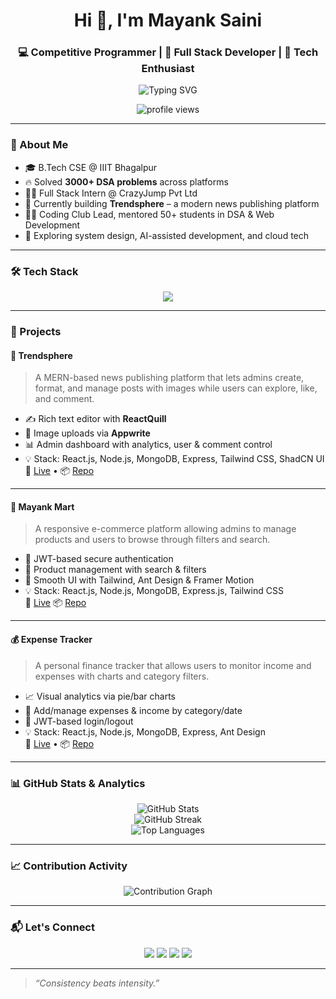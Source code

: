 <h1 align="center">Hi 👋, I'm Mayank Saini</h1>
<h3 align="center">💻 Competitive Programmer | 🔧 Full Stack Developer | 🧠 Tech Enthusiast</h3>

<p align="center">
  <img src="https://readme-typing-svg.herokuapp.com?font=Fira+Code&size=20&pause=1000&color=F70000&center=true&vCenter=true&width=650&lines=Full+Stack+Web+%26+App+Developer+%F0%9F%92%BB;3000%2B+Coding+Problems+Solved+%F0%9F%93%96;Specialist+on+Codeforces+%F0%9F%94%8A;4%E2%AD%90+on+GeeksforGeeks+%F0%9F%92%A1;3%E2%AD%90+on+CodeChef+%F0%9F%8D%B3;Building+projects+with+MERN+Stack+%F0%9F%94%A5;Lover+of+Clean+UIs+%26+Open+Source+%E2%9C%A8" alt="Typing SVG" />
</p>


<p align="center">
  <img src="https://komarev.com/ghpvc/?username=Mayank9166&label=Profile%20views&color=blue&style=flat" alt="profile views" />
</p>

---

### 🧠 About Me

- 🎓 B.Tech CSE @ IIIT Bhagalpur  
- 🔥 Solved **3000+ DSA problems** across platforms  
- 👨‍💻 Full Stack Intern @ CrazyJump Pvt Ltd  
- 🚀 Currently building **Trendsphere** – a modern news publishing platform  
- 🧑‍🏫 Coding Club Lead, mentored 50+ students in DSA & Web Development  
- 🌱 Exploring system design, AI-assisted development, and cloud tech  

---

### 🛠️ Tech Stack

<p align="center">
  <img src="https://skillicons.dev/icons?i=cpp,js,ts,react,nodejs,express,mongodb,mysql,firebase,tailwind,figma,postman,git,vscode" />
</p>

---

### 🚀 Projects

#### 📰 **Trendsphere**
> A MERN-based news publishing platform that lets admins create, format, and manage posts with images while users can explore, like, and comment.

- ✍️ Rich text editor with **ReactQuill**
- 📸 Image uploads via **Appwrite**
- 📊 Admin dashboard with analytics, user & comment control
- 💡 Stack: React.js, Node.js, MongoDB, Express, Tailwind CSS, ShadCN UI  
🔗 [Live](https://trendsphere-second.onrender.com) • 📦 [Repo](https://github.com/Mayank9166/TrendSphere)

---

#### 🛒 **Mayank Mart**
> A responsive e-commerce platform allowing admins to manage products and users to browse through filters and search.

- 👤 JWT-based secure authentication
- 🛒 Product management with search & filters
- 💅 Smooth UI with Tailwind, Ant Design & Framer Motion
- 💡 Stack: React.js, Node.js, MongoDB, Express.js, Tailwind CSS  
🔗 [Live](https://mayank-mart-2.onrender.com/) 📦 [Repo](https://github.com/Mayank9166/Mayank-Mart)

---

#### 💰 **Expense Tracker**
> A personal finance tracker that allows users to monitor income and expenses with charts and category filters.

- 📈 Visual analytics via pie/bar charts
- 🧾 Add/manage expenses & income by category/date
- 🔐 JWT-based login/logout
- 💡 Stack: React.js, Node.js, MongoDB, Express, Ant Design  
🔗 [Live](https://67b018097be2aa4c9fc2f54b--joyful-gumption-1b6708.netlify.app/) • 📦 [Repo](https://github.com/Mayank9166/Expense-Tracking)

---

### 📊 GitHub Stats & Analytics

<p align="center">
  <img src="https://github-readme-stats.vercel.app/api?username=Mayank9166&show_icons=true&theme=radical" alt="GitHub Stats" />
  <br />
  <img src="https://github-readme-streak-stats.herokuapp.com?user=Mayank9166&theme=radical" alt="GitHub Streak" />
  <br />
  <img src="https://github-readme-stats.vercel.app/api/top-langs/?username=Mayank9166&layout=compact&theme=radical" alt="Top Languages" />
</p>

---

### 📈 Contribution Activity

<p align="center">
  <img src="https://github-readme-activity-graph.vercel.app/graph?username=Mayank9166&theme=react-dark&hide_border=true&area=true" alt="Contribution Graph" />
</p>

---

### 📬 Let's Connect

<p align="center">
  <a href="mailto:mayankapply9166@gmail.com"><img src="https://img.shields.io/badge/Gmail-red?style=for-the-badge&logo=gmail&logoColor=white" /></a>
  <a href="tel:+917851805650"><img src="https://img.shields.io/badge/Phone-Call-blue?style=for-the-badge&logo=phone&logoColor=white" /></a>
  <a href="https://www.linkedin.com/in/mayank-saini-47b508259/"><img src="https://img.shields.io/badge/LinkedIn-blue?style=for-the-badge&logo=linkedin&logoColor=white" /></a>
  <a href="https://github.com/Mayank9166"><img src="https://img.shields.io/badge/GitHub-black?style=for-the-badge&logo=github&logoColor=white" /></a>
</p>

---

> _“Consistency beats intensity.”_
